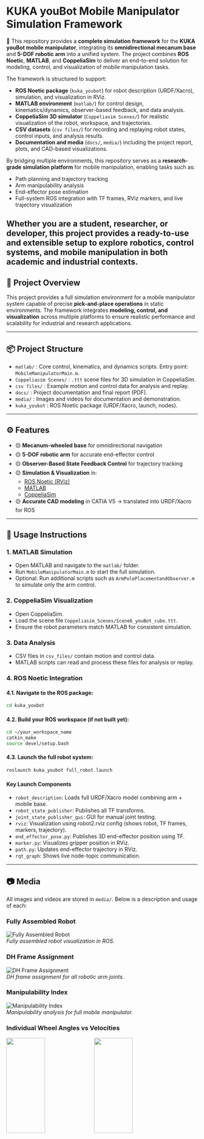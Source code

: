 # KUKA youBot Mobile Manipulator Simulation Framework


🚀 This repository provides a **complete simulation framework** for the **KUKA youBot mobile manipulator**, integrating its **omnidirectional mecanum base** and **5-DOF robotic arm** into a unified system. The project combines **ROS Noetic**, **MATLAB**, and **CoppeliaSim** to deliver an end-to-end solution for modeling, control, and visualization of mobile manipulation tasks.

The framework is structured to support:

- **ROS Noetic package** (`kuka_youbot`) for robot description (URDF/Xacro), simulation, and visualization in RViz.  
- **MATLAB environment** (`matlab/`) for control design, kinematics/dynamics, observer-based feedback, and data analysis.  
- **CoppeliaSim 3D simulator** (`Coppeliasim Scenes/`) for realistic visualization of the robot, workspace, and trajectories.  
- **CSV datasets** (`csv files/`) for recording and replaying robot states, control inputs, and analysis results.  
- **Documentation and media** (`docs/`, `media/`) including the project report, plots, and CAD-based visualizations.  

By bridging multiple environments, this repository serves as a **research-grade simulation platform** for mobile manipulation, enabling tasks such as:  
- Path planning and trajectory tracking  
- Arm manipulability analysis  
- End-effector pose estimation  
- Full-system ROS integration with TF frames, RViz markers, and live trajectory visualization  

Whether you are a **student, researcher, or developer**, this project provides a ready-to-use and extensible setup to explore **robotics, control systems, and mobile manipulation** in both academic and industrial contexts.
---

## 📌 Project Overview

This project provides a full simulation environment for a mobile manipulator system capable of precise **pick-and-place operations** in static environments. The framework integrates **modeling, control, and visualization** across multiple platforms to ensure realistic performance and scalability for industrial and research applications.

---

## 📦 Project Structure

- `matlab/` : Core control, kinematics, and dynamics scripts. Entry point: `MobileManipulatorMain.m`.
- `Coppeliasim Scenes/` : `.ttt` scene files for 3D simulation in CoppeliaSim.
- `csv files/` : Example motion and control data for analysis and replay.
- `docs/` : Project documentation and final report (PDF).
- `media/` : Images and videos for documentation and demonstration.
- `kuka_youbot` : ROS Noetic package (URDF/Xacro, launch, nodes).

---

## ⚙️ Features

- 🟡 **Mecanum-wheeled base** for omnidirectional navigation
- 🟡 **5-DOF robotic arm** for accurate end-effector control
- 🟡 **Observer-Based State Feedback Control** for trajectory tracking
- 🟡 **Simulation & Visualization** in:
  - [ROS Noetic (RViz)](http://wiki.ros.org/noetic)
  - [MATLAB](https://www.mathworks.com/products/matlab.html)
  - [CoppeliaSim](https://www.coppeliarobotics.com/)
- 🟡 **Accurate CAD modeling** in CATIA V5 → translated into URDF/Xacro for ROS

---

## 🚦 Usage Instructions

### 1. MATLAB Simulation

- Open MATLAB and navigate to the `matlab/` folder.
- Run `MobileManipulatorMain.m` to start the full simulation.
- Optional: Run additional scripts such as `ArmPolePlacementandObserver.m` to simulate only the arm control.

### 2. CoppeliaSim Visualization

- Open CoppeliaSim.
- Load the scene file `Coppeliasim_Scenes/Scene6_youBot_cube.ttt`.
- Ensure the robot parameters match MATLAB for consistent simulation.

### 3. Data Analysis

- CSV files in `csv_files/` contain motion and control data.
- MATLAB scripts can read and process these files for analysis or replay.

### 4. ROS Noetic Integration

#### 4.1. Navigate to the ROS package:

```bash
cd kuka_youbot
```

#### 4.2. Build your ROS workspace (if not built yet):

```bash
cd ~/your_workspace_name
catkin_make
source devel/setup.bash
```

#### 4.3. Launch the full robot system:

```bash
roslaunch kuka_youbot full_robot.launch
```

#### Key Launch Components

- `robot_description`: Loads full URDF/Xacro model combining arm + mobile base.
- `robot_state_publisher`: Publishes all TF transforms.
- `joint_state_publisher_gui`: GUI for manual joint testing.
- `rviz`: Visualization using robot2.rviz config (shows robot, TF frames, markers, trajectory).
- `end_effector_pose.py`: Publishes 3D end-effector position using TF.
- `marker.py`: Visualizes gripper position in RViz.
- `path.py`: Updates end-effector trajectory in RViz.
- `rqt_graph`: Shows live node-topic communication.

---

## 📷 Media

All images and videos are stored in `media/`. Below is a description and usage of each:

### Fully Assembled Robot

![Fully Assembled Robot](media/full_robot_assembled.png)  
_Fully assembled robot visualization in ROS._

### DH Frame Assignment

![DH Frame Assignment](media/Denavit_Hartenberg_Coordinate.png)  
_DH frame assignment for all robotic arm joints._

### Manipulability Index

![Manipulability Index](media/Manipulability_Index.png)  
_Manipulability analysis for full mobile manipulator._

### Individual Wheel Angles vs Velocities

<p float="left">
  <img src="media/Individual_Wheel_Angles.png" width="45%" height="250" />
  <img src="media/Individual_Wheel_Velocities.png" width="45%" height="250"/>
</p>

<!-- ### Mobile Base Path

![Mobile Base Path](media/Mobile Base Path.png)
_Path trajectory of the mobile base._ -->
<!--
### Individual Wheel Angles
![Individual Wheel Angles](media/Individual Wheel Angles.png)
_Steering angles of each mecanum wheel during motion._

### Individual Wheel Velocities
![Individual Wheel Velocities](media/Individual Wheel Velocities.png)
_Wheel velocities plotted over time._

### Mobile Base State Trajectories

![Mobile Base State Trajectories](media/Mobile Base State Trajectories.png)
_State variables of mobile base over time._ -->



<!-- ### Full Robot Image

![Full Robot Image](media/The entire image of the KUKA youBot shows both the mobile base and the 5-DOF arm with a gripper.png)
_Full robot visualization combining arm and mobile base._

### End-Effector Twist Evolution

![End-Effector Twist](media/Time Evolution of the End-Effector Twist in the body Frame.png)
_End-effector twist over time in body frame._ -->



<!-- ### ROS Graph

![ROS Graph](media/rqt_graph_for_full_system.png)  
_ROS rqt_graph showing node and topic connections._

--- -->
